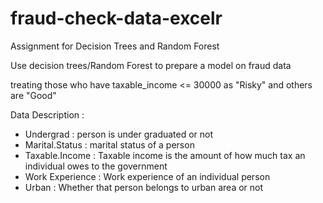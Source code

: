 # fraud-check-data-excelr
Assignment for Decision Trees and Random Forest

Use decision trees/Random Forest to prepare a model on fraud data

treating those who have taxable_income <= 30000 as "Risky" and others are "Good"

Data Description :

- Undergrad : person is under graduated or not
- Marital.Status : marital status of a person
- Taxable.Income : Taxable income is the amount of how much tax an individual owes to the government 
- Work Experience : Work experience of an individual person
- Urban : Whether that person belongs to urban area or not
